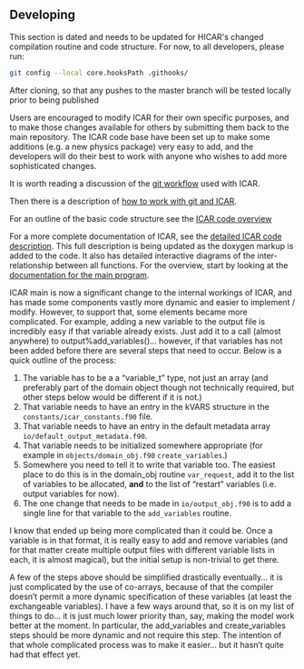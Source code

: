 ## Developing

This section is dated and needs to be updated for HICAR's changed compilation routine and code structure. For now, to all developers, please run:

```bash
git config --local core.hooksPath .githooks/
```

After cloning, so that any pushes to the master branch will be tested locally prior to being published

Users are encouraged to modify ICAR for their own specific purposes, and to make those changes available for others by submitting them back to the main repository.  The ICAR code base have been set up to make some additions (e.g. a new physics package) very easy to add, and the developers will do their best to work with anyone who wishes to add more sophisticated changes.

It is worth reading a discussion of the [git workflow](howto/icar_git_workflow.md) used with ICAR.

Then there is a description of [how to work with git and ICAR](howto/icar_and_git_howto.md).

For an outline of the basic code structure see the [ICAR code overview](icar_code_overview.md)

For a more complete documentation of ICAR, see the [detailed ICAR code description](http://ncar.github.io/icar/).  This full description is being updated as the doxygen markup is added to the code.  It also has detailed interactive diagrams of the inter-relationship between all functions.  For the overview, start by looking at the [documentation for the main program](http://ncar.github.io/icar/driver_8f90.html).

ICAR main is now a significant change to the internal workings of ICAR, and has made some components vastly more dynamic and easier to implement / modify.  However, to support that, some elements became more complicated.  For example, adding a new variable to the output file is incredibly easy if that variable already exists.  Just add it to a call (almost anywhere) to output%add_variables()... however, if that variables has not been added before there are several steps that need to occur.  Below is a quick outline of the process:

1) The variable has to be a a “variable_t” type, not just an array (and preferably part of the domain object though not technically required, but other steps below would be different if it is not.)
2) That variable needs to have an entry in the kVARS structure in the `constants/icar_constants.f90` file.
3) That variable needs to have an entry in the default metadata array `io/default_output_metadata.f90`.
4) That variable needs to be initialized somewhere appropriate (for example in `objects/domain_obj.f90` `create_variables`.)
5) Somewhere you need to tell it to write that variable too.  The easiest place to do this is in the domain_obj routine `var_request`, add it to the list of variables to be allocated, **and** to the list of “restart” variables (i.e. output variables for now).
6) The one change that needs to be made in `io/output_obj.f90` is to add a single line for that variable to the `add_variables` routine.

I know that ended up being more complicated than it could be.  Once a variable is in that format, it is really easy to add and remove variables (and for that matter create multiple output files with different variable lists in each, it is almost magical), but the initial setup is non-trivial to get there.

A few of the steps above should be simplified drastically eventually… it is just complicated by the use of co-arrays, because of that the compiler doesn’t permit a more dynamic specification of these variables (at least the exchangeable variables).  I have a few ways around that, so it is on my list of things to do… it is just much lower priority than, say, making the model work better at the moment. In particular, the add_variables and create_variables steps should be more dynamic and not require this step. The intention of that whole complicated process was to make it easier… but it hasn’t quite had that effect yet.


